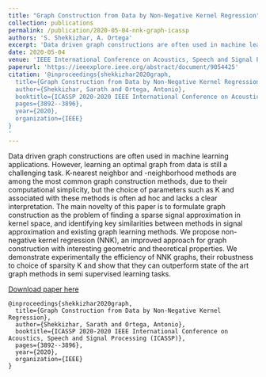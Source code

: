 ```yaml
---
title: "Graph Construction from Data by Non-Negative Kernel Regression"
collection: publications
permalink: /publication/2020-05-04-nnk-graph-icassp
authors: 'S. Shekkizhar, A. Ortega'
excerpt: 'Data driven graph constructions are often used in machine learning applications. However, learning an optimal graph from data is still a challenging task. K-nearest neighbor and ϵ-neighborhood methods are among the most common graph construction methods, due to their computational simplicity, but the choice of parameters such as K and ϵ associated with these methods is often ad hoc and lacks a clear interpretation.'
date: 2020-05-04
venue: 'IEEE International Conference on Acoustics, Speech and Signal Processing (ICASSP)'
paperurl: 'https://ieeexplore.ieee.org/abstract/document/9054425'
citation: '@inproceedings{shekkizhar2020graph,
  title={Graph Construction from Data by Non-Negative Kernel Regression},
  author={Shekkizhar, Sarath and Ortega, Antonio},
  booktitle={ICASSP 2020-2020 IEEE International Conference on Acoustics, Speech and Signal Processing (ICASSP)},
  pages={3892--3896},
  year={2020},
  organization={IEEE}
}
'
---
```

Data driven graph constructions are often used in machine learning applications. However, learning an optimal graph from data is still a challenging task. K-nearest neighbor and -neighborhood methods are among the most common graph construction methods, due to their computational simplicity, but the choice of parameters such as K and associated with these methods is often ad hoc and lacks a clear interpretation. The main novelty of this paper is to formulate graph construction as the problem of finding a sparse signal approximation in kernel space, and identifying key similarities between methods in signal approximation and existing graph learning methods. We propose non-negative kernel regression (NNK), an improved approach for graph construction with interesting geometric and theoretical properties. We demonstrate experimentally the efficiency of NNK graphs, their robustness to choice of sparsity K and show that they can outperform state of the art graph methods in semi supervised learning tasks.

[Download paper here](https://ieeexplore.ieee.org/abstract/document/9054425)
```
@inproceedings{shekkizhar2020graph,
  title={Graph Construction from Data by Non-Negative Kernel Regression},
  author={Shekkizhar, Sarath and Ortega, Antonio},
  booktitle={ICASSP 2020-2020 IEEE International Conference on Acoustics, Speech and Signal Processing (ICASSP)},
  pages={3892--3896},
  year={2020},
  organization={IEEE}
}
```